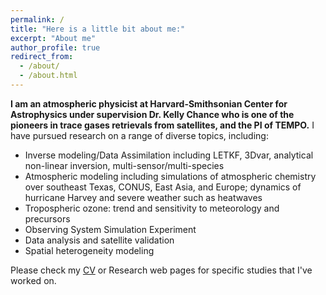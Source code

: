 ```yaml
---
permalink: /
title: "Here is a little bit about me:"
excerpt: "About me"
author_profile: true
redirect_from: 
  - /about/
  - /about.html
---
```

__I am an atmospheric physicist at Harvard-Smithsonian Center for Astrophysics under supervision Dr. Kelly Chance who is one of the pioneers in trace gases retrievals from satellites, and the PI of TEMPO.__
I have pursued research on a range of diverse topics, including:

- Inverse modeling/Data Assimilation including LETKF, 3Dvar, analytical non-linear inversion, multi-sensor/multi-species
- Atmospheric modeling including simulations of atmospheric chemistry over southeast Texas, CONUS, East Asia, and Europe; dynamics of hurricane Harvey and severe weather such as heatwaves
- Tropospheric ozone: trend and sensitivity to meteorology and precursors
- Observing System Simulation Experiment
- Data analysis and satellite validation
- Spatial heterogeneity modeling

Please check my [CV](cv) or Research web pages for specific studies that I've worked on.
